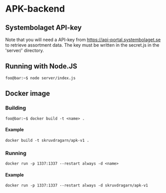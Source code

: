 # APK-backend

## Systembolaget API-key
Note that you will need a API-key from https://api-portal.systembolaget.se to retrieve assortment data. The key must be written in the secret.js in the 'server/' directory.

## Running with Node.JS
```console
foo@bar:~$ node server/index.js 
```

## Docker image
### Building
```console
foo@bar:~$ docker build -t <name> .
```

#### Example
```console
docker build -t skruvdragarn/apk-v1 .
```

### Running
```console
docker run -p 1337:1337 --restart always -d <name>
```

#### Example
```console
docker run -p 1337:1337 --restart always -d skruvdragarn/apk-v1
```
